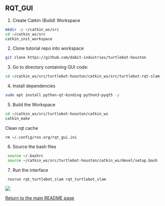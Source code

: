 ## RQT_GUI

1. Create Catkin (Build) Workspace
```bash
mkdir -p ~/catkin_ws/src
cd ~/catkin_ws/src
catkin_init_workspace
```
2. Clone tutorial repo into workspace
```bash
git clone https://github.com/dabit-industries/turtlebot-houston
```
3. Go to directory containing GUI code:
```bash
cd ~/catkin_ws/src/turtlebot-houston/catkin_ws/src/turtlebot-rqt-slam
```

4. Install dependencies
```bash
sudo apt install python-qt-binding python3-pyqt5 -y
```
5. Build the Workspace
```bash
cd ~/catkin_ws/src/turtlebot-houston/catkin_ws
catkin_make
```
Clean rqt cache
```
rm ~/.config/ros.org/rqt_gui.ini
```
6. Source the bash files
```bash
 source ~/.bashrc
 source ~/catkin_ws/src/turtlebot-houston/catkin_ws/devel/setup.bash
 ```
7. Run the interface
```bash
 rosrun rqt_turtlebot_slam rqt_turtlebot_slam
```

![](Resources/00-turtlebot_houston_gui.gif)
 

[Return to the main README page](/README.md)
